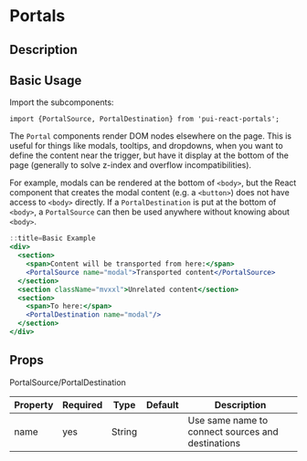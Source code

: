 # Portals

## Description

## Basic Usage

Import the subcomponents:

```
import {PortalSource, PortalDestination} from 'pui-react-portals';
```

The `Portal` components render DOM nodes elsewhere on the page. This is useful for things like
modals, tooltips, and dropdowns, when you want to define the content near the trigger, but have
it display at the bottom of the page (generally to solve z-index and overflow incompatibilities).

For example, modals can be rendered at the bottom of `<body>`, but the React component that creates
the modal content (e.g. a `<button>`) does not have access to `<body>` directly.
If a `PortalDestination` is put at the bottom of `<body>`, a `PortalSource` can then be used
anywhere without knowing about `<body>`.

```jsx
::title=Basic Example
<div>
  <section>
    <span>Content will be transported from here:</span>
    <PortalSource name="modal">Transported content</PortalSource>
  </section>
  <section className="mvxxl">Unrelated content</section>
  <section>
    <span>To here:</span>
    <PortalDestination name="modal"/>
  </section>
</div>
```

## Props

PortalSource/PortalDestination

Property | Required | Type | Default | Description
---------|----------|------|---------|------------
name | yes | String | | Use same name to connect sources and destinations
